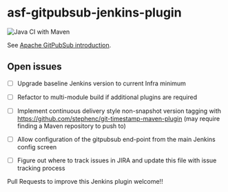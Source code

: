 # asf-gitpubsub-jenkins-plugin

![Java CI with Maven](https://github.com/apache/infrastructure-jenkins/workflows/Java%20CI%20with%20Maven/badge.svg)

See [Apache GitPubSub introduction](https://www.apache.org/dev/gitpubsub.html).

## Open issues

<!-- Remove these as they are done, add additional as necessary -->

- [ ] Upgrade baseline Jenkins version to current Infra minimum
- [ ] Refactor to multi-module build if additional plugins are required
- [ ] Implement continuous delivery style non-snapshot version tagging with https://github.com/stephenc/git-timestamp-maven-plugin (may require finding a Maven repository to push to)
- [ ] Allow configuration of the gitpubsub end-point from the main Jenkins config screen
- [ ] Figure out where to track issues in JIRA and update this file with issue tracking process


Pull Requests to improve this Jenkins plugin welcome!!
